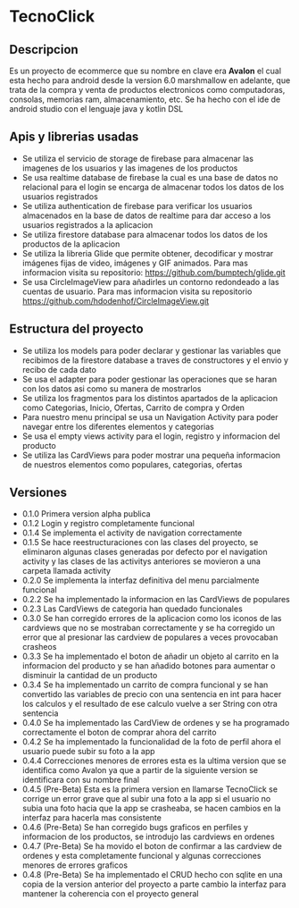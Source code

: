 # TecnoClick
## Descripcion
Es un proyecto de ecommerce que su nombre en clave era **Avalon** el cual esta hecho para android desde la version 6.0 marshmallow en adelante, que trata de la compra y venta de productos electronicos como computadoras, consolas, memorias ram, almacenamiento, etc. Se ha hecho con el ide de android studio con el lenguaje java y kotlin DSL 

## Apis y librerias usadas
- Se utiliza el servicio de storage de firebase para almacenar las imagenes de los usuarios y las imagenes de los productos
- Se usa realtime database de firebase la cual es una base de datos no relacional para el login se encarga de almacenar todos los datos de los usuarios registrados
- Se utiliza authentication de firebase para verificar los usuarios almacenados en la base de datos de realtime para dar acceso a los usuarios registrados a la aplicacion
- Se utiliza firestore database para almacenar todos los datos de los productos de la aplicacion
- Se utiliza la libreria Glide que permite obtener, decodificar y mostrar imágenes fijas de video, imágenes y GIF animados. Para mas informacion visita su repositorio: https://github.com/bumptech/glide.git
- Se usa CircleImageView para añadirles un contorno redondeado a las cuentas de usuario. Para mas informacion visita su repositorio https://github.com/hdodenhof/CircleImageView.git

## Estructura del proyecto
- Se utiliza los models para poder declarar y gestionar las variables que recibimos de la firestore database a traves de constructores y el envio y recibo de cada dato
- Se usa el adapter para poder gestionar las operaciones que se haran con los datos asi como su manera de mostrarlos
- Se utiliza los fragmentos para los distintos apartados de la aplicacion como Categorias, Inicio, Ofertas, Carrito de compra y Orden
- Para nuestro menu principal se usa un Navigation Activity para poder navegar entre los diferentes elementos y categorias
- Se usa el empty views activity para el login, registro y informacion del producto
- Se utiliza las CardViews para poder mostrar una pequeña informacion de nuestros elementos como populares, categorias, ofertas

## Versiones
- 0.1.0 Primera version alpha publica
- 0.1.2 Login y registro completamente funcional
- 0.1.4 Se implementa el activity de navigation correctamente
- 0.1.5 Se hace reestructuraciones con las clases del proyecto, se eliminaron algunas clases generadas por defecto por el navigation activity y las clases de las activitys anteriores se movieron a una carpeta llamada activity
- 0.2.0 Se implementa la interfaz definitiva del menu parcialmente funcional
- 0.2.2 Se ha implementado la informacion en las CardViews de populares
- 0.2.3 Las CardViews de categoria han quedado funcionales
- 0.3.0 Se han corregido errores de la aplicacion como los iconos de las cardviews que no se mostraban correctamente y se ha corregido un error que al presionar las cardview de populares a veces provocaban crasheos
- 0.3.3 Se ha implementado el boton de añadir un objeto al carrito en la informacion del producto y se han añadido botones para aumentar o disminuir la cantidad de un producto
- 0.3.4 Se ha implementado un carrito de compra funcional y se han convertido las variables de precio con una sentencia en int para hacer los calculos y el resultado de ese calculo vuelve a ser String con otra sentencia
- 0.4.0 Se ha implementado las CardView de ordenes y se ha programado correctamente el boton de comprar ahora del carrito
- 0.4.2 Se ha implementado la funcionalidad de la foto de perfil ahora el usuario puede subir su foto a la app
- 0.4.4 Correcciones menores de errores esta es la ultima version que se identifica como Avalon ya que a partir de la siguiente version se identificara con su nombre final
- 0.4.5 (Pre-Beta) Esta es la primera version en llamarse TecnoClick se corrige un error grave que al subir una foto a la app si el usuario no subia una foto hacia que la app se crasheaba, se hacen cambios en la interfaz para hacerla mas consistente
- 0.4.6 (Pre-Beta) Se han corregido bugs graficos en perfiles y informacion de los productos, se introdujo las cardviews en ordenes
- 0.4.7 (Pre-Beta) Se ha movido el boton de confirmar a las cardview de ordenes y esta completamente funcional y algunas correcciones menores de errores graficos
- 0.4.8 (Pre-Beta) Se ha implementado el CRUD hecho con sqlite en una copia de la version anterior del proyecto a parte cambio la interfaz para mantener la coherencia con el proyecto general
